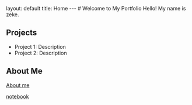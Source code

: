 layout: default
title: Home
--- # Welcome to My Portfolio Hello! My name is zeke.
## Projects
- Project 1: Description
- Project 2: Description
## About Me
[About me](about.md)


[notebook](notebook.md)
